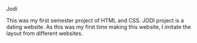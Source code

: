 Jodi

This was my first semester project of HTML and CSS. JODI project is a dating website. As this was my first time making this website, I imitate the layout from different websites.
